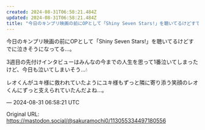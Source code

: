 ```yaml
---
created: 2024-08-31T06:58:21.484Z
updated: 2024-08-31T06:58:21.484Z
title: "今日のキンプリ映画の前にOPとして「Shiny Seven Stars!」を聴いてるけどすでに泣きそうになってる…。3週目の先付けインタビューはみんなの今までの[...]"
---
```


<p>今日のキンプリ映画の前にOPとして「Shiny Seven Stars!」を聴いてるけどすでに泣きそうになってる…。</p><p>3週目の先付けインタビューはみんなの今までの人生を思って1番泣いてしまったけど、今日も泣いてしまいそう…💧</p><p>レオくんがユキ様に救われていたようにユキ様もずっと隣に寄り添う笑顔のレオくんにずっと支えられていたんだよね…。</p>

&mdash; 2024-08-31 06:58:21 UTC

Original URL: https://mastodon.social/@sakuramochi0/113055334497180556
